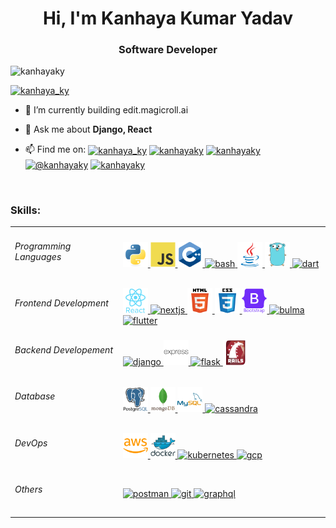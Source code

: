 <h1 align="center">Hi, I'm Kanhaya Kumar Yadav</h1>
<h3 align="center">Software Developer</h3>

<p align="left"> <img src="https://komarev.com/ghpvc/?username=kanhayaky&label=Profile%20views&color=0e75b6&style=flat" alt="kanhayaky" /> </p>

<p align="left"> <a href="https://twitter.com/kanhaya_ky" target="blank"><img src="https://img.shields.io/twitter/follow/kanhaya_ky?logo=twitter&style=for-the-badge" alt="kanhaya_ky" /></a> </p>

- 🌱 I’m currently building edit.magicroll.ai

- 💬 Ask me about **Django, React**

- 📫 Find me on: <span align="left">
<a href="https://twitter.com/kanhaya_ky" target="blank"><img align="center" src="https://raw.githubusercontent.com/rahuldkjain/github-profile-readme-generator/master/src/images/icons/Social/twitter.svg" alt="kanhaya_ky" height="30" width="40" /></a>
<a href="https://linkedin.com/in/kanhayaky" target="blank"><img align="center" src="https://raw.githubusercontent.com/rahuldkjain/github-profile-readme-generator/master/src/images/icons/Social/linked-in-alt.svg" alt="kanhayaky" height="30" width="40" /></a>
<a href="https://instagram.com/kanhayaky" target="blank"><img align="center" src="https://raw.githubusercontent.com/rahuldkjain/github-profile-readme-generator/master/src/images/icons/Social/instagram.svg" alt="kanhayaky" height="30" width="40" /></a>
<a href="https://medium.com/@kanhayaky" target="blank"><img align="center" src="https://raw.githubusercontent.com/rahuldkjain/github-profile-readme-generator/master/src/images/icons/Social/medium.svg" alt="@kanhayaky" height="30" width="40" /></a>
<a href="https://www.leetcode.com/kanhayaky" target="blank"><img align="center" src="https://raw.githubusercontent.com/rahuldkjain/github-profile-readme-generator/master/src/images/icons/Social/leet-code.svg" alt="kanhayaky" height="30" width="40" /></a>
</span>

<br/>
<h3 align="left">Skills:</h3>
<table>
   <tr>
      <td><h6>Programming Languages</h6></td>
      <td> 
         <a href="https://www.python.org" target="_blank" rel="noreferrer">
         <img src="https://raw.githubusercontent.com/devicons/devicon/master/icons/python/python-original.svg" alt="python" width="40" height="40"/>
         </a>
         <a href="https://developer.mozilla.org/en-US/docs/Web/JavaScript" target="_blank" rel="noreferrer">
         <img src="https://raw.githubusercontent.com/devicons/devicon/master/icons/javascript/javascript-original.svg" alt="javascript" width="40" height="40"/>
         </a>
         <a href="https://www.w3schools.com/cpp/" target="_blank" rel="noreferrer">
         <img src="https://raw.githubusercontent.com/devicons/devicon/master/icons/cplusplus/cplusplus-original.svg" alt="cplusplus" width="40" height="40"/>
         </a>
         <a href="https://www.gnu.org/software/bash/" target="_blank" rel="noreferrer">
         <img src="https://www.vectorlogo.zone/logos/gnu_bash/gnu_bash-icon.svg" alt="bash" width="40" height="40"/>
         </a>
         <a href="https://www.java.com" target="_blank" rel="noreferrer">
         <img src="https://raw.githubusercontent.com/devicons/devicon/master/icons/java/java-original.svg" alt="java" width="40" height="40"/>
         </a>
         <a href="https://golang.org" target="_blank" rel="noreferrer">
         <img src="https://raw.githubusercontent.com/devicons/devicon/master/icons/go/go-original.svg" alt="go" width="40" height="40"/>
         </a>
         <a href="https://dart.dev" target="_blank" rel="noreferrer">
         <img src="https://www.vectorlogo.zone/logos/dartlang/dartlang-icon.svg" alt="dart" width="40" height="40"/>
         </a>
      </td>
   </tr>
  <tr>
      <td><h6>Frontend Development</h6></td>
      <td>
         <a href="https://reactjs.org/" target="_blank" rel="noreferrer">
         <img src="https://raw.githubusercontent.com/devicons/devicon/master/icons/react/react-original-wordmark.svg" alt="react" width="40" height="40"/>
         </a>
         <a href="https://nextjs.org/" target="_blank" rel="noreferrer"> <img src="https://cdn.worldvectorlogo.com/logos/nextjs-2.svg" alt="nextjs" width="40" height="40"/> </a>
         <a href="https://www.w3.org/html/" target="_blank" rel="noreferrer">
         <img src="https://raw.githubusercontent.com/devicons/devicon/master/icons/html5/html5-original-wordmark.svg" alt="html5" width="40" height="40"/>
         </a>
         <a href="https://www.w3schools.com/css/" target="_blank" rel="noreferrer">
         <img src="https://raw.githubusercontent.com/devicons/devicon/master/icons/css3/css3-original-wordmark.svg" alt="css3" width="40" height="40"/>
         </a>
         <a href="https://getbootstrap.com" target="_blank" rel="noreferrer">
         <img src="https://raw.githubusercontent.com/devicons/devicon/master/icons/bootstrap/bootstrap-plain-wordmark.svg" alt="bootstrap" width="40" height="40"/>
         </a>
         <a href="https://bulma.io/" target="_blank" rel="noreferrer">
         <img src="https://raw.githubusercontent.com/gilbarbara/logos/804dc257b59e144eaca5bc6ffd16949752c6f789/logos/bulma.svg" alt="bulma" width="40" height="40"/>
         </a>
         <a href="https://flutter.dev" target="_blank" rel="noreferrer">
         <img src="https://www.vectorlogo.zone/logos/flutterio/flutterio-icon.svg" alt="flutter" width="40" height="40"/>
         </a>
      </td>
   </tr>
   <tr>
      <td><h6>Backend Developement</h6></td>
      <td>
         <a href="https://www.djangoproject.com/" target="_blank" rel="noreferrer">
         <img src="https://cdn.worldvectorlogo.com/logos/django.svg" alt="django" width="40" height="40"/>
         </a>
         <a href="https://expressjs.com" target="_blank" rel="noreferrer">
         <img src="https://raw.githubusercontent.com/devicons/devicon/master/icons/express/express-original-wordmark.svg" alt="express" width="40" height="40"/>
         </a>
         <a href="https://flask.palletsprojects.com/" target="_blank" rel="noreferrer">
         <img src="https://www.vectorlogo.zone/logos/pocoo_flask/pocoo_flask-icon.svg" alt="flask" width="40" height="40"/>
         </a>
         <a href="https://rubyonrails.org" target="_blank" rel="noreferrer">
         <img src="https://raw.githubusercontent.com/devicons/devicon/master/icons/rails/rails-original-wordmark.svg" alt="rails" width="40" height="40"/>
         </a>
      </td>
   </tr>
   <tr>
      <td><h6>Database</h6></td>
      <td>
         <a href="https://www.postgresql.org" target="_blank" rel="noreferrer"> <img src="https://raw.githubusercontent.com/devicons/devicon/master/icons/postgresql/postgresql-original-wordmark.svg" alt="postgresql" width="40" height="40"/> </a>
         </a> <a href="https://www.mongodb.com/" target="_blank" rel="noreferrer"> <img src="https://raw.githubusercontent.com/devicons/devicon/master/icons/mongodb/mongodb-original-wordmark.svg" alt="mongodb" width="40" height="40"/> </a> <a href="https://www.mysql.com/" target="_blank" rel="noreferrer"> <img src="https://raw.githubusercontent.com/devicons/devicon/master/icons/mysql/mysql-original-wordmark.svg" alt="mysql" width="40" height="40"/> </a>
         <a href="https://cassandra.apache.org/" target="_blank" rel="noreferrer">
         <img src="https://www.vectorlogo.zone/logos/apache_cassandra/apache_cassandra-icon.svg" alt="cassandra" width="40" height="40"/>
         </a>
      </td>
   </tr>
    <tr>
      <td><h6>DevOps</h6></td>
      <td>
         <a href="https://aws.amazon.com" target="_blank" rel="noreferrer">
         <img src="https://raw.githubusercontent.com/devicons/devicon/master/icons/amazonwebservices/amazonwebservices-plain-wordmark.svg" alt="aws" width="40" height="40"/>
         </a>
         <a href="https://www.docker.com/" target="_blank" rel="noreferrer">
         <img src="https://raw.githubusercontent.com/devicons/devicon/master/icons/docker/docker-original-wordmark.svg" alt="docker" width="40" height="40"/>
         </a>
         <a href="https://kubernetes.io" target="_blank" rel="noreferrer">
         <img src="https://www.vectorlogo.zone/logos/kubernetes/kubernetes-icon.svg" alt="kubernetes" width="40" height="40"/>
         </a>
         <a href="https://cloud.google.com" target="_blank" rel="noreferrer">
         <img src="https://www.vectorlogo.zone/logos/google_cloud/google_cloud-icon.svg" alt="gcp" width="40" height="40"/>
         </a>
      </td>
   </tr>
   <tr>
      <td><h6>Others</h6></td>
      <td>
         <a href="https://postman.com" target="_blank" rel="noreferrer">
         <img src="https://www.vectorlogo.zone/logos/getpostman/getpostman-icon.svg" alt="postman" width="40" height="40"/>
         </a>
         <a href="https://git-scm.com/" target="_blank" rel="noreferrer">
         <img src="https://www.vectorlogo.zone/logos/git-scm/git-scm-icon.svg" alt="git" width="40" height="40"/>
         </a>
         <a href="https://graphql.org" target="_blank" rel="noreferrer">
         <img src="https://www.vectorlogo.zone/logos/graphql/graphql-icon.svg" alt="graphql" width="40" height="40"/>
         </a>
      </td>
   </tr>
</table>
